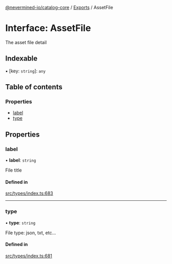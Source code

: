 [@nevermined-io/catalog-core](../README.md) / [Exports](../modules.md) / AssetFile

# Interface: AssetFile

The asset file detail

## Indexable

▪ [key: `string`]: `any`

## Table of contents

### Properties

- [label](AssetFile.md#label)
- [type](AssetFile.md#type)

## Properties

### label

• **label**: `string`

File title

#### Defined in

[src/types/index.ts:683](https://github.com/nevermined-io/components-catalog/blob/e8c3c72/lib/src/types/index.ts#L683)

___

### type

• **type**: `string`

File type: json, txt, etc...

#### Defined in

[src/types/index.ts:681](https://github.com/nevermined-io/components-catalog/blob/e8c3c72/lib/src/types/index.ts#L681)
